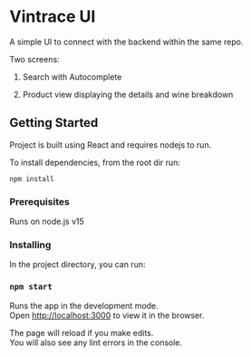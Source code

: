 # Vintrace UI

A simple UI to connect with the backend within the same repo.

Two screens:

1. Search with Autocomplete

2. Product view displaying the details and wine breakdown

## Getting Started

Project is built using React and requires nodejs to run.

To install dependencies, from the root dir run:

```
npm install
```

### Prerequisites

Runs on node.js v15

### Installing

In the project directory, you can run:

### `npm start`

Runs the app in the development mode.\
Open [http://localhost:3000](http://localhost:3000) to view it in the browser.

The page will reload if you make edits.\
You will also see any lint errors in the console.

